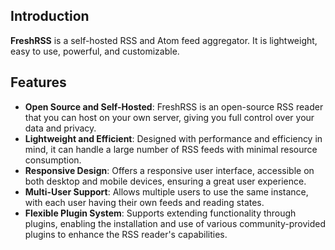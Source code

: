 ## Introduction

**FreshRSS** is a self-hosted RSS and Atom feed aggregator. It is lightweight, easy to use, powerful, and customizable.

## Features
- **Open Source and Self-Hosted**: FreshRSS is an open-source RSS reader that you can host on your own server, giving you full control over your data and privacy.
- **Lightweight and Efficient**: Designed with performance and efficiency in mind, it can handle a large number of RSS feeds with minimal resource consumption.
- **Responsive Design**: Offers a responsive user interface, accessible on both desktop and mobile devices, ensuring a great user experience.
- **Multi-User Support**: Allows multiple users to use the same instance, with each user having their own feeds and reading states.
- **Flexible Plugin System**: Supports extending functionality through plugins, enabling the installation and use of various community-provided plugins to enhance the RSS reader's capabilities.
